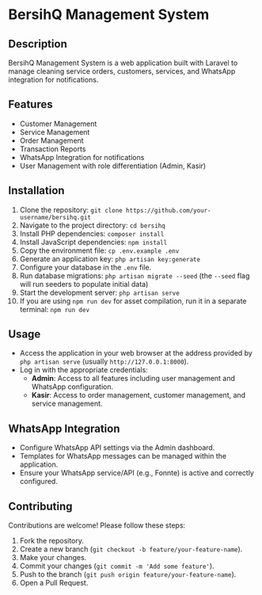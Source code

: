# BersihQ Management System

## Description
BersihQ Management System is a web application built with Laravel to manage cleaning service orders, customers, services, and WhatsApp integration for notifications.

## Features
- Customer Management
- Service Management
- Order Management
- Transaction Reports
- WhatsApp Integration for notifications
- User Management with role differentiation (Admin, Kasir)

## Installation
1. Clone the repository: `git clone https://github.com/your-username/bersihq.git`
2. Navigate to the project directory: `cd bersihq`
3. Install PHP dependencies: `composer install`
4. Install JavaScript dependencies: `npm install`
5. Copy the environment file: `cp .env.example .env`
6. Generate an application key: `php artisan key:generate`
7. Configure your database in the `.env` file.
8. Run database migrations: `php artisan migrate --seed` (the `--seed` flag will run seeders to populate initial data)
9. Start the development server: `php artisan serve`
10. If you are using `npm run dev` for asset compilation, run it in a separate terminal: `npm run dev`

## Usage
- Access the application in your web browser at the address provided by `php artisan serve` (usually `http://127.0.0.1:8000`).
- Log in with the appropriate credentials:
    - **Admin**: Access to all features including user management and WhatsApp configuration.
    - **Kasir**: Access to order management, customer management, and service management.

## WhatsApp Integration
- Configure WhatsApp API settings via the Admin dashboard.
- Templates for WhatsApp messages can be managed within the application.
- Ensure your WhatsApp service/API (e.g., Fonnte) is active and correctly configured.

## Contributing
Contributions are welcome! Please follow these steps:
1. Fork the repository.
2. Create a new branch (`git checkout -b feature/your-feature-name`).
3. Make your changes.
4. Commit your changes (`git commit -m 'Add some feature'`).
5. Push to the branch (`git push origin feature/your-feature-name`).
6. Open a Pull Request.
